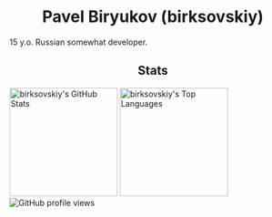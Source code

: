 <h1 align="center">Pavel Biryukov (birksovskiy)</h1>
15 y.o. Russian somewhat developer.

<h2 align="center">Stats</h2>
<a href="https://github.com/anuraghazra/github-readme-stats"><img alt="birksovskiy's GitHub Stats" src="https://github-readme-stats.vercel.app/api?username=birksovskiy&title_color=ea9a97&icon_color=9ccfd8&text_color=e0def4&bg_color=232136&show_icons=true" height="190"></img></a>
<a href="https://github.com/anuraghazra/github-readme-stats"><img alt="birksovskiy's Top Languages" src="https://github-readme-stats.vercel.app/api/top-langs?username=birksovskiy&title_color=ea9a97&icon_color=9ccfd8&text_color=e0def4&bg_color=232136&layout=donut" height="190"></img></a>
<img alt="GitHub profile views" src="https://komarev.com/ghpvc/?username=birksovskiy&color=9400d3"></img>

